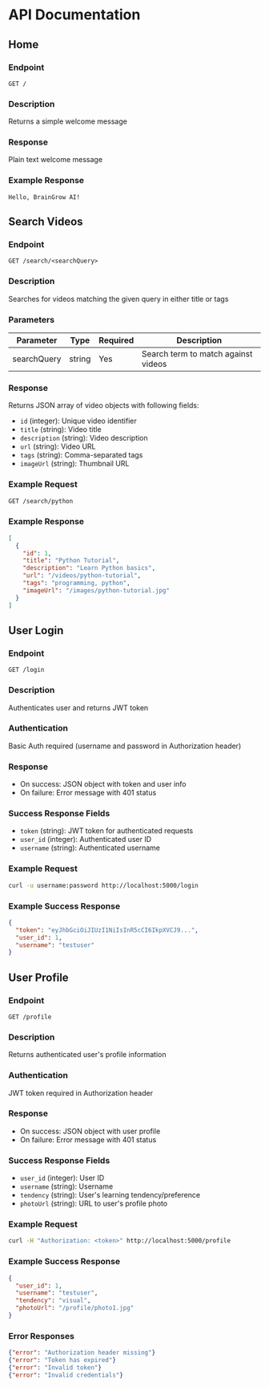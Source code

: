 # API Documentation

## Home

### Endpoint

`GET /`

### Description

Returns a simple welcome message

### Response

Plain text welcome message

### Example Response

```
Hello, BrainGrow AI!
```

## Search Videos

### Endpoint

`GET /search/<searchQuery>`

### Description

Searches for videos matching the given query in either title or tags

### Parameters

| Parameter   | Type   | Required | Description                         |
| ----------- | ------ | -------- | ----------------------------------- |
| searchQuery | string | Yes      | Search term to match against videos |

### Response

Returns JSON array of video objects with following fields:

- `id` (integer): Unique video identifier
- `title` (string): Video title
- `description` (string): Video description
- `url` (string): Video URL
- `tags` (string): Comma-separated tags
- `imageUrl` (string): Thumbnail URL

### Example Request

```bash
GET /search/python
```

### Example Response

```json
[
  {
    "id": 1,
    "title": "Python Tutorial",
    "description": "Learn Python basics",
    "url": "/videos/python-tutorial",
    "tags": "programming, python",
    "imageUrl": "/images/python-tutorial.jpg"
  }
]
```

## User Login

### Endpoint

`GET /login`

### Description

Authenticates user and returns JWT token

### Authentication

Basic Auth required (username and password in Authorization header)

### Response

- On success: JSON object with token and user info
- On failure: Error message with 401 status

### Success Response Fields

- `token` (string): JWT token for authenticated requests
- `user_id` (integer): Authenticated user ID
- `username` (string): Authenticated username

### Example Request

```bash
curl -u username:password http://localhost:5000/login
```

### Example Success Response

```json
{
  "token": "eyJhbGciOiJIUzI1NiIsInR5cCI6IkpXVCJ9...",
  "user_id": 1,
  "username": "testuser"
}
```

## User Profile

### Endpoint

`GET /profile`

### Description

Returns authenticated user's profile information

### Authentication

JWT token required in Authorization header

### Response

- On success: JSON object with user profile
- On failure: Error message with 401 status

### Success Response Fields

- `user_id` (integer): User ID
- `username` (string): Username
- `tendency` (string): User's learning tendency/preference
- `photoUrl` (string): URL to user's profile photo

### Example Request

```bash
curl -H "Authorization: <token>" http://localhost:5000/profile
```

### Example Success Response

```json
{
  "user_id": 1,
  "username": "testuser",
  "tendency": "visual",
  "photoUrl": "/profile/photo1.jpg"
}
```

### Error Responses

```json
{"error": "Authorization header missing"}
{"error": "Token has expired"}
{"error": "Invalid token"}
{"error": "Invalid credentials"}
```

```


```
